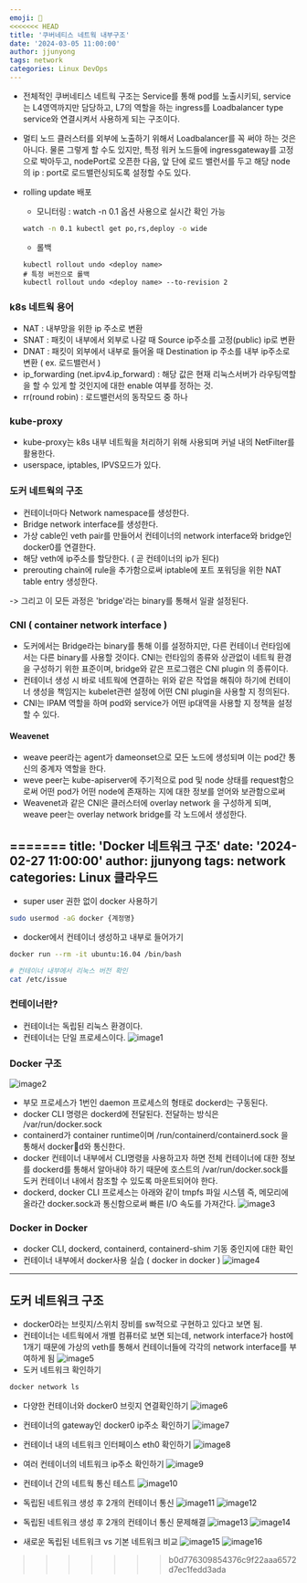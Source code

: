 ```yaml
---
emoji: 🧢
<<<<<<< HEAD
title: '쿠버네티스 네트웍 내부구조'
date: '2024-03-05 11:00:00'
author: jjunyong
tags: network
categories: Linux DevOps
---
```


- 전체적인 쿠버네티스 네트웍 구조는 Service를 통해 pod를 노출시키되, service는 L4영역까지만 담당하고, 
L7의 역할을 하는 ingress를 Loadbalancer type service와 연결시켜서 사용하게 되는 구조이다. 

- 멀티 노드 클러스터를 외부에 노출하기 위해서 Loadbalancer를 꼭 써야 하는 것은 아니다. 물론 그렇게 할 수도 있지만, 
특정 워커 노드들에 ingressgateway를 고정으로 박아두고, nodePort로 오픈한 다음, 앞 단에 로드 밸런서를 두고 해당 node의 ip : port로 로드밸런싱되도록 설정할 수도 있다. 

- rolling update 배포
  - 모니터링 : watch -n 0.1 옵션 사용으로 실시간 확인 가능
  ```bash
  watch -n 0.1 kubectl get po,rs,deploy -o wide
  ```
  - 롤백
  ```
  kubectl rollout undo <deploy name>
  # 특정 버전으로 롤백
  kubectl rollout undo <deploy name> --to-revision 2
  ```

### k8s 네트웍 용어
- NAT : 내부망을 위한 ip 주소로 변환
- SNAT : 패킷이 내부에서 외부로 나갈 때 Source ip주소를 고정(public) ip로 변환
- DNAT : 패킷이 외부에서 내부로 들어올 때 Destination ip 주소를 내부 ip주소로 변환 ( ex. 로드밸런서 )
- ip_forwarding (net.ipv4.ip_forward) : 해당 값은 현재 리눅스서버가 라우팅역할을 할 수 있게 할 것인지에 대한 enable 여부를 정하는 것. 
- rr(round robin) : 로드밸런서의 동작모드 중 하나 

### kube-proxy
- kube-proxy는 k8s 내부 네트웍을 처리하기 위해 사용되며 커널 내의 NetFilter를 활용한다.
- userspace, iptables, IPVS모드가 있다.


### 도커 네트웍의 구조
- 컨테이너마다 Network namespace를 생성한다.
- Bridge network interface를 생성한다.
- 가상 cable인 veth pair를 만들어서 컨테이너의 network interface와 bridge인 docker0를 연결한다.
- 해당 veth에 ip주소를 할당한다. ( 곧 컨테이너의 ip가 된다)
- prerouting chain에 rule을 추가함으로써 iptable에 포트 포워딩을 위한 NAT table entry 생성한다.

-> 그리고 이 모든 과정은 'bridge'라는 binary를 통해서 일괄 설정된다.

### CNI ( container network interface )
- 도커에서는 Bridge라는 binary를 통해 이를 설정하지만, 다른 컨테이너 런타임에서는 다른 binary를 사용할 것이다. CNI는 런타임의 종류와 상관없이 네트웍 환경을 구성하기 위한 표준이며, bridge와 같은 프로그램은 CNI plugin 의 종류이다.  
- 컨테이너 생성 시 바로 네트웍에 연결하는 위와 같은 작업을 해줘야 하기에 컨테이너 생성을 책임지는 kubelet관련 설정에 어떤 CNI plugin을 사용할 지 정의된다. 
- CNI는 IPAM 역할을 하며 pod와 service가 어떤 ip대역을 사용할 지 정책을 설정할 수 있다. 
#### Weavenet
- weave peer라는 agent가 dameonset으로 모든 노드에 생성되며 이는 pod간 통신의 중계자 역할을 한다.
- weve peer는 kube-apiserver에 주기적으로 pod 및 node 상태를 request함으로써 어떤 pod가 어떤 node에 존재하는 지에 대한 정보를 얻어와 보관함으로써 
- Weavenet과 같은 CNI은 클러스터에 overlay network 을 구성하게 되며, weave peer는 overlay network bridge를 각 노드에서 생성한다.



=======
title: 'Docker 네트워크 구조'
date: '2024-02-27 11:00:00'
author: jjunyong
tags: network
categories: Linux 클라우드
---

- super user 권한 없이 docker 사용하기

```bash
sudo usermod -aG docker {계정명}
```

- docker에서 컨테이너 생성하고 내부로 들어가기

```bash
docker run --rm -it ubuntu:16.04 /bin/bash

# 컨테이너 내부에서 리눅스 버전 확인
cat /etc/issue
```

### 컨테이너란?

- 컨테이너는 독립된 리눅스 환경이다.
- 컨테이너는 단일 프로세스이다.
  ![image1](./image1.png)

### Docker 구조

![image2](./image2.png)

- 부모 프로세스가 1번인 daemon 프로세스의 형태로 dockerd는 구동된다.
- docker CLI 명령은 dockerd에 전달된다. 전달하는 방식은 /var/run/docker.sock
- containerd가 container runtime이며 /run/containerd/containerd.sock 을 통해서 dockerd와 통신한다.
- docker 컨테이너 내부에서 CLI명령을 사용하고자 하면 전체 컨테이너에 대한 정보를 dockerd를 통해서 알아내야 하기 때문에 호스트의 /var/run/docker.sock를 도커 컨테이너 내에서 참조할 수 있도록 마운트되어야 한다.
- dockerd, docker CLI 프로세스는 아래와 같이 tmpfs 파일 시스템 즉, 메모리에 올라간 docker.sock과 통신함으로써 빠른 I/O 속도를 가져간다.
  ![image3](./image3.png)

### Docker in Docker

- docker CLI, dockerd, containerd, containerd-shim 기동 중인지에 대한 확인
- 컨테이너 내부에서 docker사용 실습 ( docker in docker )
  ![image4](./image4.png)

---

## 도커 네트워크 구조

- docker0라는 브릿지/스위치 장비를 sw적으로 구현하고 있다고 보면 됨.
- 컨테이너는 네트웍에서 개별 컴퓨터로 보면 되는데, network interface가 host에 1개기 때문에 가상의 veth를 통해서 컨테이너들에 각각의 network interface를 부여하게 됨
  ![image5](./image5.png)
- 도커 네트워크 확인하기

```bash
docker network ls
```

- 다양한 컨테이너와 docker0 브릿지 연결확인하기
  ![image6](./image6.png)

- 컨테이너의 gateway인 docker0 ip주소 확인하기
  ![image7](./image7.png)

- 컨테이너 내의 네트워크 인터페이스 eth0 확인하기
  ![image8](./image8.png)

- 여러 컨테이너의 네트워크 ip주소 확인하기
  ![image9](./image9.png)

- 컨테이너 간의 네트웍 통신 테스트
  ![image10](./image10.png)

- 독립된 네트워크 생성 후 2개의 컨테이너 통신
  ![image11](./image11.png)
  ![image12](./image12.png)

- 독립된 네트워크 생성 후 2개의 컨테이너 통신 문제해결
  ![image13](./image13.png)
  ![image14](./image14.png)

- 새로운 독립된 네트워크 vs 기본 네트워크 비교
  ![image15](./image15.png)
  ![image16](./image16.png)
>>>>>>> b0d776309854376c9f22aaa6572d7ec1fedd3ada
